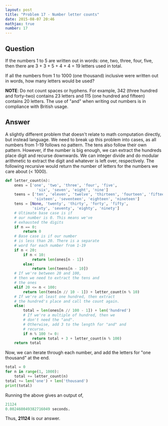```yaml
---
layout: post
title: "Problem 17 - Number letter counts"
date: 2015-08-07 20:46
mathjax: true
number: 17
---
```


## Question

If the numbers 1 to 5 are written out in words: one, two, three, four, five, then there are 3 + 3 + 5 + 4 + 4 = 19 letters used in total.

If all the numbers from 1 to 1000 (one thousand) inclusive were written out in words, how many letters would be used?

**NOTE**: Do not count spaces or hyphens. For example, 342 (three hundred and forty-two) contains 23 letters and 115 (one hundred and fifteen) contains 20 letters. The use of "and" when writing out numbers is in compliance with British usage.

## Answer

A slightly different problem that doesn't relate to math computation directly, but instead language. We need to break up this problem into cases, as all numbers from 1-19 follows no pattern. The tens also follow their own pattern. However, if the number is big enough, we can extract the hundreds place digit and recurse downwards. We can integer divide and do modular arithmetic to extract the digit and whatever is left over, respectively. The following recursive would return the number of letters for the numbers we care about (< 1000).

```python
def letter_count(n):
    ones = ['one', 'two', 'three', 'four', 'five',
              'six', 'seven', 'eight', 'nine']
    teens = ['ten', 'eleven', 'twelve', 'thirteen', 'fourteen', 'fifteen',
             'sixteen', 'seventeen', 'eighteen', 'nineteen']
    tens = [None, 'twenty', 'thirty', 'forty', 'fifty',
            'sixty', 'seventy', 'eighty', 'ninety']
    # Ultimate base case is if
    # our number is 0. This means we've
    # exhausted the digits
    if n == 0:
        return 0
    # Base case is if our number
    # is less than 20. There is a separate
    # word for each number from 1-19
    if n < 20:
        if n < 10:
            return len(ones[n - 1])
        else:
            return len(teens[n - 10])
    # If we're between 20 and 100,
    # then we need to extract the tens and
    # the ones
    elif 20 <= n < 100:
        return len(tens[n // 10 - 1]) + letter_count(n % 10)
    # If we're at least one hundred, then extract
    # the hundred's place and call the count again.
    else:
        total = len(ones[n // 100 - 1]) + len('hundred')
        # If we're a multiple of hundred, then we
        # don't need the "and".
        # Otherwise, add 3 to the length for "and" and
        # recurse.
        if n % 100 != 0:
            return total + 3 + letter_count(n % 100)
    return total
```

Now, we can iterate through each number, and add the letters for "one thousand" at the end.

```python
total = 0
for n in range(1, 1000):
    total += letter_count(n)
total += len('one') + len('thousand')
print(total)
```

Running the above gives an output of,

```python
21124
0.002460049382716049 seconds.
```

Thus, **21124** is our answer.